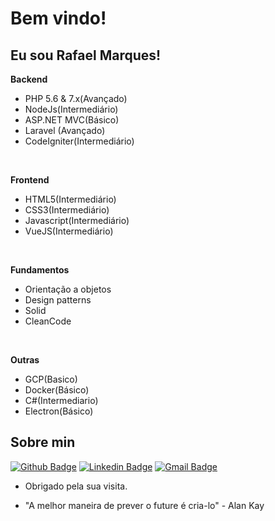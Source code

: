 # Bem vindo!

## Eu sou Rafael Marques!

**Backend** <br>
- PHP 5.6 & 7.x(Avançado)
- NodeJs(Intermediário)
- ASP.NET MVC(Básico)
- Laravel (Avançado)
- CodeIgniter(Intermediário)
<br>

**Frontend** <br>
- HTML5(Intermediário)
- CSS3(Intermediário)
- Javascript(Intermediário)
- VueJS(Intermediário)
<br>

**Fundamentos** <br>
- Orientação a objetos
- Design patterns
- Solid
- CleanCode
<br>

**Outras**
- GCP(Basico)
- Docker(Básico)
- C#(Intermediario)
- Electron(Básico)

## Sobre min 
[![Github Badge](https://img.shields.io/badge/-Github-000?style=flat-square&logo=Github&logoColor=white&link=link_do_seu_perfil_no_github)](https://github.com/rafaelmarques2000)
[![Linkedin Badge](https://img.shields.io/badge/-LinkedIn-blue?style=flat-square&logo=Linkedin&logoColor=white&link=link_do_seu_perfil_no_linkedin)](https://www.linkedin.com/in/rafael-marques-paixao/)
[![Gmail Badge](https://img.shields.io/badge/-Gmail-c14438?style=flat-square&logo=Gmail&logoColor=white&link=mailto:rafaelmarquespaixa@outlook.com)](mailto:rafaelmarquespaixa@outlook.com)

- Obrigado pela sua visita. 
  
- "A melhor maneira de prever o future é cria-lo" - Alan Kay
